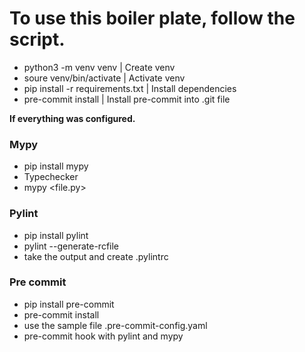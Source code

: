 # To use this boiler plate, follow the script.
 - python3 -m venv venv | Create venv
 - soure venv/bin/activate | Activate venv
 - pip install -r requirements.txt | Install dependencies
 - pre-commit install | Install pre-commit into .git file

<p><b> If everything was configured.</b></p>


### Mypy
 - pip install mypy
 - Typechecker
 - mypy <file.py>

### Pylint
 - pip install pylint
 - pylint --generate-rcfile 
 - take the output and create .pylintrc

### Pre commit
 - pip install pre-commit
 - pre-commit install
 - use the sample file .pre-commit-config.yaml
 - pre-commit hook with pylint and mypy
